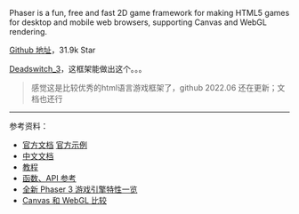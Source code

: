 Phaser is a fun, free and fast 2D game framework for making HTML5 games for desktop and mobile web browsers, supporting Canvas and WebGL rendering.


[Github 地址](https://github.com/photonstorm/phaser)，31.9k Star


[Deadswitch_3](https://store.steampowered.com/app/1131080/Deadswitch_3/)，这框架能做出这个。。。


> 感觉这是比较优秀的html语言游戏框架了，github 2022.06 还在更新；文档也还行


-----------------------

参考资料：
- [官方文档](https://newdocs.phaser.io/docs/3.55.2) [官方示例](https://phaser.io/examples)
- [中文文档](https://www.phaser-china.com/doc.html)
- [教程](http://book.phaser-china.com/)
- [函数、API 参考](https://rexrainbow.github.io/phaser3-rex-notes/docs/site/)
- [全新 Phaser 3 游戏引擎特性一览](https://zhuanlan.zhihu.com/p/53184397)
- [Canvas 和 WebGL 比较](https://www.educba.com/webgl-vs-canvas/)
